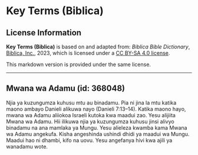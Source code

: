 # Key Terms (Biblica)

## License Information

**Key Terms (Biblica)** is based on and adapted from: _Biblica Bible Dictionary_, [Biblica, Inc.](https://www.biblica.com/), 2023, which is licensed under a [CC BY-SA 4.0 license](https://creativecommons.org/licenses/by-sa/4.0/legalcode.en).

This markdown version is provided under the same license.



--------------------------------

## Mwana wa Adamu (id: 368048)

Njia ya kuzungumza kuhusu mtu au binadamu. Pia ni jina la mtu katika maono ambayo Danieli alikuwa nayo (Danieli 7:13–14\). Katika maono hayo, mwana wa Adamu aliiokoa Israeli kutoka kwa maadui zao. Yesu alijiita Mwana wa Adamu. Hii ilikuwa njia ya kuzungumza kuhusu jinsi alivyo binadamu na ana mamlaka ya Mungu. Yesu alieleza kwamba kama Mwana wa Adamu angekufa. Kisha angeshinda ushindi dhidi ya maadui wa Mungu. Maadui hao ni dhambi, kifo na uovu. Yesu angefanya hivi kwa ajili ya wanadamu wote.


